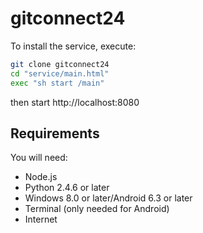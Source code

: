 # gitconnect24
To install the service, execute:
```bash
git clone gitconnect24
cd "service/main.html"
exec "sh start /main"
```
then start http://localhost:8080
## Requirements
You will need:
* Node.js
* Python 2.4.6 or later
* Windows 8.0 or later/Android 6.3 or later
* Terminal (only needed for Android)
* Internet
